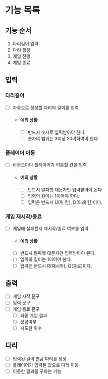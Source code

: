 # 기능 목록
## 기능 순서
1. 다리길이 입력
2. 다리 생성
3. 게임 진행
4. 게임 종료

## 입력
### 다리길이
- [ ] 자동으로 생성할 다리의 길이를 입력
  - #### 예외 상황
    - [ ] 반드시 숫자로 입력받아야 한다.
    - [ ] 숫자의 범위는 3이상 20이하여야 한다.

### 플레이어 이동
- [ ] 라운드마다 플레이어가 이동할 칸을 입력
  - #### 예외 상황
    - [ ] 반드시 알파벳 대문자만 입력받아야 된다.
    - [ ] 입력의 길이는 1이어야 한다.
    - [ ] 입력은 반드시 U(위 칸), D(아래 칸)이다.

### 게임 재시작/종료
- [ ] 게임에 실패할시 재시작/종료 여부를 입력
    - #### 예외 상황
    - [ ] 반드시 알파벳 대문자만 입력받아야 된다.
    - [ ] 입력의 길이는 1이어야 한다.
    - [ ] 입력은 반드시 R(재시작), Q(종료)이다.

## 출력
- [ ] 게임 시작 문구
- [ ] 입력 문구
- [ ] 게임 종료 문구
  - [ ] 최종 게임 결과
  - [ ] 성공여부
  - [ ] 시도한 횟수

## 다리
- [ ] 입력된 길이 만큼 다리를 생성
- [ ] 플레이어가 입력된 값으로 다리 이동
- [ ] 이동한 결과를 구하는 기능
